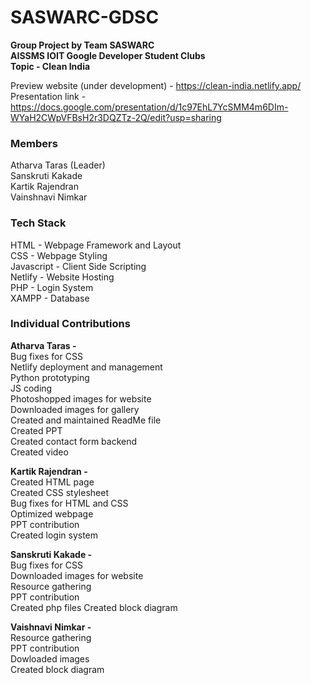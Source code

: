 # SASWARC-GDSC
**Group Project by Team SASWARC  
AISSMS IOIT Google Developer Student Clubs  
Topic - Clean India**

Preview website (under development) - https://clean-india.netlify.app/  
Presentation link - https://docs.google.com/presentation/d/1c97EhL7YcSMM4m6DIm-WYaH2CWpVFBsH2r3DQZTz-2Q/edit?usp=sharing  

### Members  
Atharva Taras (Leader)  
Sanskruti Kakade  
Kartik Rajendran  
Vainshnavi Nimkar  

### Tech Stack
HTML - Webpage Framework and Layout  
CSS - Webpage Styling  
Javascript - Client Side Scripting  
Netlify - Website Hosting  
PHP - Login System  
XAMPP - Database

### Individual Contributions  

**Atharva Taras -**  
Bug fixes for CSS    
Netlify deployment and management  
Python prototyping  
JS coding  
Photoshopped images for website  
Downloaded images for gallery  
Created and maintained ReadMe file  
Created PPT  
Created contact form backend  
Created video  

**Kartik Rajendran -**  
Created HTML page  
Created CSS stylesheet  
Bug fixes for HTML and CSS  
Optimized webpage  
PPT contribution  
Created login system  

**Sanskruti Kakade -**  
Bug fixes for CSS  
Downloaded images for website  
Resource gathering  
PPT contribution  
Created php files 
Created block diagram  

**Vaishnavi Nimkar -**  
Resource gathering  
PPT contribution  
Dowloaded images  
Created block diagram  

